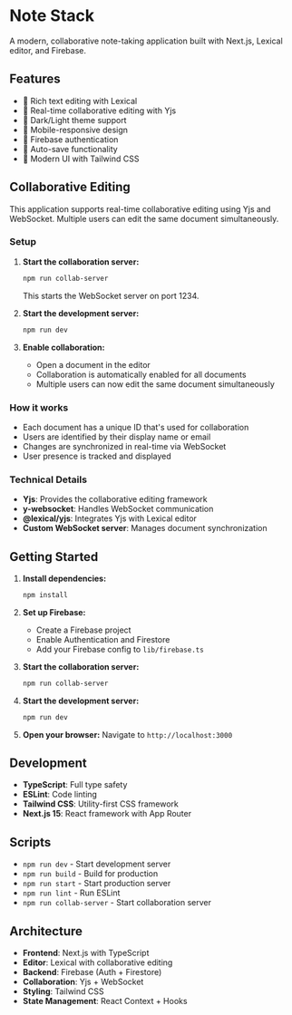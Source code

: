# Note Stack

A modern, collaborative note-taking application built with Next.js, Lexical editor, and Firebase.

## Features

- 📝 Rich text editing with Lexical
- 🔄 Real-time collaborative editing with Yjs
- 🌙 Dark/Light theme support
- 📱 Mobile-responsive design
- 🔐 Firebase authentication
- 💾 Auto-save functionality
- 🎨 Modern UI with Tailwind CSS

## Collaborative Editing

This application supports real-time collaborative editing using Yjs and WebSocket. Multiple users can edit the same document simultaneously.

### Setup

1. **Start the collaboration server:**
   ```bash
   npm run collab-server
   ```
   This starts the WebSocket server on port 1234.

2. **Start the development server:**
   ```bash
   npm run dev
   ```

3. **Enable collaboration:**
   - Open a document in the editor
   - Collaboration is automatically enabled for all documents
   - Multiple users can now edit the same document simultaneously

### How it works

- Each document has a unique ID that's used for collaboration
- Users are identified by their display name or email
- Changes are synchronized in real-time via WebSocket
- User presence is tracked and displayed

### Technical Details

- **Yjs**: Provides the collaborative editing framework
- **y-websocket**: Handles WebSocket communication
- **@lexical/yjs**: Integrates Yjs with Lexical editor
- **Custom WebSocket server**: Manages document synchronization

## Getting Started

1. **Install dependencies:**
   ```bash
   npm install
   ```

2. **Set up Firebase:**
   - Create a Firebase project
   - Enable Authentication and Firestore
   - Add your Firebase config to `lib/firebase.ts`

3. **Start the collaboration server:**
   ```bash
   npm run collab-server
   ```

4. **Start the development server:**
   ```bash
   npm run dev
   ```

5. **Open your browser:**
   Navigate to `http://localhost:3000`

## Development

- **TypeScript**: Full type safety
- **ESLint**: Code linting
- **Tailwind CSS**: Utility-first CSS framework
- **Next.js 15**: React framework with App Router

## Scripts

- `npm run dev` - Start development server
- `npm run build` - Build for production
- `npm run start` - Start production server
- `npm run lint` - Run ESLint
- `npm run collab-server` - Start collaboration server

## Architecture

- **Frontend**: Next.js with TypeScript
- **Editor**: Lexical with collaborative editing
- **Backend**: Firebase (Auth + Firestore)
- **Collaboration**: Yjs + WebSocket
- **Styling**: Tailwind CSS
- **State Management**: React Context + Hooks
